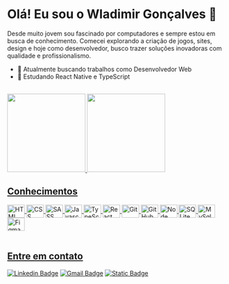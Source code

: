 # Olá! Eu sou o Wladimir Gonçalves 👋

Desde muito jovem sou fascinado por computadores e sempre estou em busca de conhecimento. Comecei explorando a criação de jogos, sites, design e hoje como desenvolvedor, busco trazer soluções inovadoras com qualidade e profissionalismo.

- 🔭 Atualmente buscando trabalhos como Desenvolvedor Web
- 🌱 Estudando React Native e TypeScript
<br>

<div>
  <a href="https://codewlad.vercel.app">
  <img height="180em" src="https://github-readme-stats.vercel.app/api?username=codewlad&show_icons=true&theme=dark&include_all_commits=true&count_private=true" />
  <img height="180em" src="https://github-readme-stats.vercel.app/api/top-langs/?username=codewlad&layout=compact&langs_count=16&theme=dark" />
</div>

## Conhecimentos

<div style="display: inline_block">
  <img align="center" height="30" width="40" alt="HTML" src="https://cdn.jsdelivr.net/gh/devicons/devicon/icons/html5/html5-original.svg" />
  <img align="center" height="30" width="40" alt="CSS" src="https://cdn.jsdelivr.net/gh/devicons/devicon/icons/css3/css3-original.svg" />
  <img align="center" height="30" width="40" alt="SASS" src="https://cdn.jsdelivr.net/gh/devicons/devicon/icons/sass/sass-original.svg" />
  <img align="center" height="30" width="40" alt="Javascript" src="https://cdn.jsdelivr.net/gh/devicons/devicon/icons/javascript/javascript-original.svg" />
  <img align="center" height="30" width="40" alt="TypeScript" src="https://cdn.jsdelivr.net/gh/devicons/devicon/icons/typescript/typescript-original.svg" />
  <img align="center" height="30" width="40" alt="React" src="https://cdn.jsdelivr.net/gh/devicons/devicon/icons/react/react-original.svg" />
  <img align="center" height="30" width="40" alt="Git" src="https://cdn.jsdelivr.net/gh/devicons/devicon/icons/git/git-original.svg" />
  <img align="center" height="30" width="40" alt="GitHub" src="https://cdn.jsdelivr.net/gh/devicons/devicon/icons/github/github-original.svg" />
  <img align="center" height="30" width="40" alt="Node" src="https://cdn.jsdelivr.net/gh/devicons/devicon/icons/nodejs/nodejs-original.svg" />
  <img align="center" height="30" width="40" alt="SQLite" src="https://cdn.jsdelivr.net/gh/devicons/devicon/icons/sqlite/sqlite-original.svg" />
  <img align="center" height="30" width="40" alt="MySql" src="https://cdn.jsdelivr.net/gh/devicons/devicon/icons/mysql/mysql-original.svg" />
  <img align="center" height="30" width="40" alt="Figma" src="https://cdn.jsdelivr.net/gh/devicons/devicon/icons/figma/figma-original.svg" />
</div><br>

## Entre em contato

<div>
  
  [![Linkedin Badge](https://img.shields.io/badge/LinkedIn-0077B5?logo=Linkedin&logoColor=white&link=https://www.linkedin.com/in/wladimir-gonçalves/)](https://www.linkedin.com/in/wladimir-gonçalves/)
  [![Gmail Badge](https://img.shields.io/badge/-codewlad@gmail.com-c14438?logo=Gmail&logoColor=white&link=mailto:codewlad@gmail.com)](mailto:codewlad@gmail.com)
  [![Static Badge](https://img.shields.io/badge/Portfolio-orange?link=https://codewlad.vercel.app/)](https://codewlad.vercel.app/)
</div>
